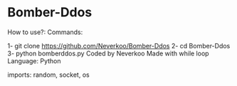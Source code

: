# Bomber-Ddos
How to use?:
Commands:


1-  git clone https://github.com/Neverkoo/Bomber-Ddos
2-  cd Bomber-Ddos
3-  python bomberddos.py
Coded by Neverkoo
Made with while loop
Language: Python

imports: random, socket, os
